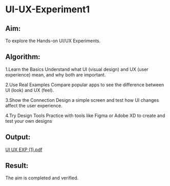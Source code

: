 # UI-UX-Experiment1

## Aim:
To explore the Hands-on UI/UX Experiments.
## Algorithm:
1.Learn the Basics Understand what UI (visual design) and UX (user experience) mean, and why both are important.

2.Use Real Examples Compare popular apps to see the difference between UI (look) and UX (feel).

3.Show the Connection Design a simple screen and test how UI changes affect the user experience.

4.Try Design Tools Practice with tools like Figma or Adobe XD to create and test your own designs

## Output:
[UI UX EXP (1).pdf](https://github.com/user-attachments/files/20540543/UI.UX.EXP.1.pdf)
## Result:

The aim is completed and verified.
